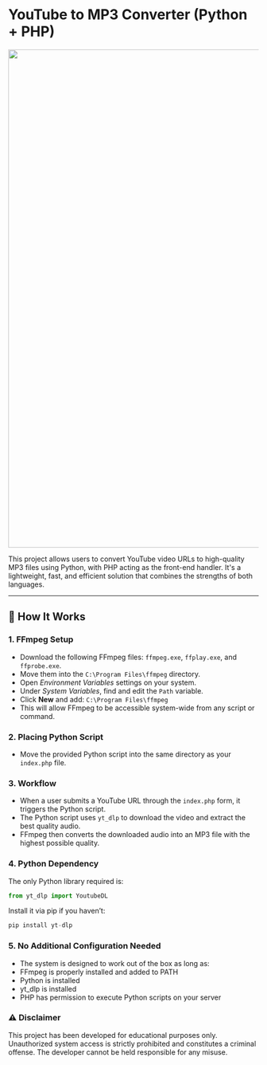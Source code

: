 # YouTube to MP3 Converter (Python + PHP)

<img src="https://i.imgur.com/tb2oVy8.png" width="1000px">

This project allows users to convert YouTube video URLs to high-quality MP3 files using Python, with PHP acting as the front-end handler. It's a lightweight, fast, and efficient solution that combines the strengths of both languages.

---

## 📌 How It Works

### 1. FFmpeg Setup
- Download the following FFmpeg files: `ffmpeg.exe`, `ffplay.exe`, and `ffprobe.exe`.
- Move them into the `C:\Program Files\ffmpeg` directory.
- Open *Environment Variables* settings on your system.
- Under *System Variables*, find and edit the `Path` variable.
- Click **New** and add:  `C:\Program Files\ffmpeg`
- This will allow FFmpeg to be accessible system-wide from any script or command.

### 2. Placing Python Script
- Move the provided Python script into the same directory as your `index.php` file.

### 3. Workflow
- When a user submits a YouTube URL through the `index.php` form, it triggers the Python script.
- The Python script uses `yt_dlp` to download the video and extract the best quality audio.
- FFmpeg then converts the downloaded audio into an MP3 file with the highest possible quality.

### 4. Python Dependency
The only Python library required is:
```python
from yt_dlp import YoutubeDL
```

Install it via pip if you haven’t:
```python
pip install yt-dlp
```

### 5. No Additional Configuration Needed
- The system is designed to work out of the box as long as:
- FFmpeg is properly installed and added to PATH
- Python is installed
- yt_dlp is installed
- PHP has permission to execute Python scripts on your server

### ⚠️ Disclaimer
This project has been developed for educational purposes only. Unauthorized system access is strictly prohibited and constitutes a criminal offense. The developer cannot be held responsible for any misuse.
